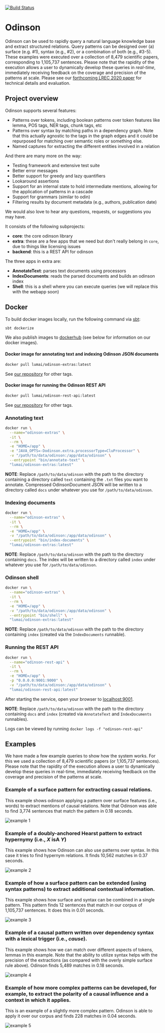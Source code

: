 [![Build Status](https://travis-ci.org/lum-ai/odinson.svg?branch=master)](https://travis-ci.org/lum-ai/odinson)

# Odinson

Odinson can be used to rapidly query a natural language knowledge base and extract structured relations. Query patterns can be designed over (a) surface (e.g. #1), syntax (e.g., #2), or a combination of both (e.g., #3-5). These examples were executed over a collection of 8,479 scientific papers, corresponding to 1,105,737 sentences. Please note that the rapidity of the execution allows a user to dynamically develop these queries in _real-time_, immediately receiving feedback on the coverage and precision of the patterns at scale. Please see our [forthcoming LREC 2020 paper](https://lum.ai/docs/odinson.pdf) for technical details and evaluation.

## Project overview

Odinson supports several features:

- Patterns over tokens, including boolean patterns over token features like lemma, POS tags, NER tags, chunk tags, etc
- Patterns over syntax by matching paths in a dependency graph. Note that this actually agnostic to the tags in the graph edges and it could be repurposed for matching over semantic roles or something else.
- Named captures for extracting the different entities involved in a relation

And there are many more on the way:

- Testing framework and extensive test suite
- Better error messages
- Better support for greedy and lazy quantifiers
- Lookaround assertions
- Support for an internal state to hold intermediate mentions, allowing for the application of patterns in a cascade
- Support for grammars (similar to odin)
- Filtering results by document metadata (e.g., authors, publication date)

We would also love to hear any questions, requests, or suggestions you may have.

It consists of the following subprojects:

- **core**: the core odinson library
- **extra**: these are a few apps that we need but don't really belong in `core`, due to things like licensing issues
- **backend**: this is a REST API for odinson

The three apps in extra are:

- **AnnotateText**: parses text documents using processors
- **IndexDocuments**: reads the parsed documents and builds an odinson index
- **Shell**: this is a shell where you can execute queries (we will replace this with the webapp soon)

## Docker

To build docker images locally, run the following command via [sbt](https://www.scala-sbt.org/1.x/docs/Setup.html):

```bash
sbt dockerize
```
We also publish images to [dockerhub](https://hub.docker.com/orgs/lumai/repositories) (see below for information on our docker images).

#### Docker image for annotating text and indexing Odinson JSON documents

```bash
docker pull lumai/odinson-extras:latest
```

See [our repository](https://hub.docker.com/r/lumai/odinson-extras) for other tags.

#### Docker image for running the Odinson REST API

```bash
docker pull lumai/odinson-rest-api:latest
```

See [our repository](https://hub.docker.com/r/lumai/odinson-rest-api) for other tags.

### Annotating text

```bash
docker run \
  --name="odinson-extras" \
  -it \
  --rm \
  -e "HOME=/app" \
  -e "JAVA_OPTS=-Dodinson.extra.processorType=CluProcessor" \
  -v "/path/to/data/odinson:/app/data/odinson" \
  --entrypoint "bin/annotate-text" \
  "lumai/odinson-extras:latest"
```

**NOTE**: Replace `/path/to/data/odinson` with the path to the directory containing a directory called `text` containing the `.txt` files you want to annotate. Compressed OdinsonDocument JSON will be written to a directory called `docs` under whatever you use for `/path/to/data/odinson`.

### Indexing documents

```bash
docker run \
  --name="odinson-extras" \
  -it \
  --rm \
  -e "HOME=/app" \
  -v "/path/to/data/odinson:/app/data/odinson" \
  --entrypoint "bin/index-documents" \
  "lumai/odinson-extras:latest"
```

**NOTE**: Replace `/path/to/data/odinson` with the path to the directory containing `docs`. The index will be written to a directory called `index` under whatever you use for `/path/to/data/odinson`.

### Odinson shell

```bash
docker run \
  --name="odinson-extras" \
  -it \
  --rm \
  -e "HOME=/app" \
  -v "/path/to/data/odinson:/app/data/odinson" \
  --entrypoint "bin/shell" \
  "lumai/odinson-extras:latest"
```

**NOTE**: Replace `/path/to/data/odinson` with the path to the directory containing `index` (created via the `IndexDocuments` runnable).


### Running the REST API

```bash
docker run \
  --name="odinson-rest-api" \
  -it \
  --rm \
  -e "HOME=/app" \
  -p "0.0.0.0:9001:9000" \
  -v "/path/to/data/odinson:/app/data/odinson" \
  "lumai/odinson-rest-api:latest"
```

After starting the service, open your browser to [localhost:9001](localhost:9001/api).

**NOTE**: Replace `/path/to/data/odinson` with the path to the directory containing `docs` and `index` (created via `AnnotateText` and `IndexDocuments` runnables).

Logs can be viewed by running `docker logs -f "odinson-rest-api"`

## Examples

We have made a few example queries to show how the system works. For this we used a collection of 8,479 scientific papers (or 1,105,737 sentences). Please note that the rapidity of the execution allows a user to dynamically develop these queries in real-time, immediately receiving feedback on the coverage and precision of the patterns at scale.

### Example of a surface pattern for extracting casual relations.

This example shows odinson applying a pattern over surface features (i.e., words) to extract mentions of causal relations. Note that Odinson was able to find 3,774 sentences that match the pattern in 0.18 seconds.

![example 1](https://github.com/lum-ai/odinson/raw/master/images/image1.png "example 1")



### Example of a doubly-anchored Hearst pattern to extract hypernymy (i.e., _X_ isA _Y_)

This example shows how Odinson can also use patterns over syntax. In this case it tries to find hypernym relations. It finds 10,562 matches in 0.37 seconds.

![example 2](https://github.com/lum-ai/odinson/raw/master/images/image2.png "example 2")



### Example of how a surface pattern can be extended (using syntax patterns) to extract additional contextual information.

This example shows how surface and syntax can be combined in a single pattern. This pattern finds 12 sentences that match in our corpus of 1,105,737 sentences. It does this in 0.01 seconds.

![example 3](https://github.com/lum-ai/odinson/raw/master/images/image3.png "example 3")



### Example of a causal pattern written over dependency syntax with a lexical trigger (i.e., _cause_).

This example shows how we can match over different aspects of tokens, lemmas in this example. Note that the ability to utilize syntax helps with the precision of the extractions (as compared with the overly simple surface rule above). Odinson finds 5,489 matches in 0.18 seconds.

![example 4](https://github.com/lum-ai/odinson/raw/master/images/image4.png "example 4")



### Example of how more complex patterns can be developed, for example, to extract the polarity of a causal influence and a context in which it applies.

This is an example of a slightly more complex pattern. Odinson is able to apply it over our corpus and finds 228 matches in 0.04 seconds.

![example 5](https://github.com/lum-ai/odinson/raw/master/images/image5.png "example 5")
